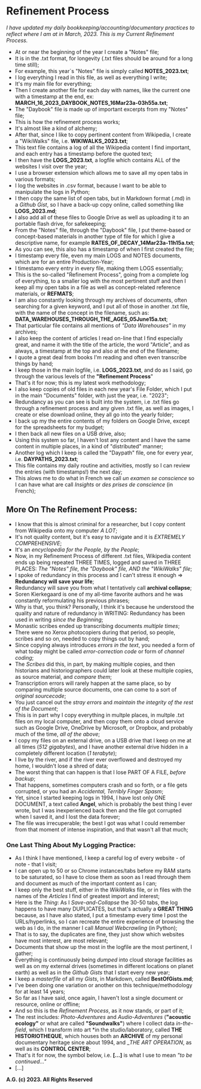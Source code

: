 # Refinement Process
*I have updated my daily bookkeeping/accounting/documentary practices to reflect where I am at in March, 2023. This is my Current Refinement Process.*
* At or near the beginning of the year I create a "Notes" file;
* It is in the .txt format, for longevity (.txt files should be around for a long time still);
* For example, this year`s "Notes" file is simply called __NOTES_2023.txt__;
* I log everything I read in this file, as well as everything I write;
* It's my main file for everything;
* Then I create another file for each day with names, like the current one with a timestamp at the end, ex: __MARCH_16_2023_DAYBOOK_NOTES_16Mar23a-03h55a.txt__;
* The "Daybook" file is made up of important excerpts from my "Notes" file;
* This is how the refinement process works;
* It's almost like a kind of alchemy;
* After that, since I like to copy pertinent content from Wikipedia, I create a "WikiWalks" file, i.e. __WIKIWALKS_2023.txt__;
* This text file contains a log of all the Wikipedia content I find important, and each entry has a timestamp before the quoted text;
* I then have the __LOGS_2023.txt__, a logfile which contains ALL of the websites I visit over the year;
* I use a browser extension which allows me to save all my open tabs in various formats;
* I log the websites in .csv format, because I want to be able to manipulate the logs in Python;
* I then copy the same list of open tabs, but in Markdown format (.md) in a *Github Gist*, so I have a back-up copy online, called something like __LOGS_2023.md__;
* I also add all of these files to Google Drive as well as uploading it to an portable flash drive, for safekeeping;
* From the "Notes" file, through the "Daybook" file, I put theme-based or concept-based materials in another type of file for which I give a descriptive name, for example __RATES_OF_DECAY_14Mar23a-11h15a.txt__;
* As you can see, this also has a timestamp of when I first created the file;
* I timestamp every file, even my main LOGS and NOTES documents, which are for an entire Production-Year;
* I timestamo every entry in every file, making them LOGS essentially;
* This is the so-called "Refinement Process", going from a complete log of everything, to a smaller log with the most pertinent stuff and then I keep all my open tabs in a file as well as concept-related reference materials, or __REFMATS__;
* I am also constantly looking through my archives of documents, often searching for a given keyword, and I put all of those in another .txt file, with the name of the concept in the filename, such as: __DATA_WAREHOUSES_THROUGH_THE_AGES_05June15a.txt__;
* That particular file contains all mentions of *"Data Warehouses"* in my archives;
* I also keep the content of articles I read on-line that I find especially great, and name it with the title of the article, the word "Article", and as always, a timestamp at the top and also at the end of the filename;
* I quote a great deal from books I'm reading and often even transcribe things by hand;
* I keep those in the main logfile, i.e. __LOGS_2023.txt__, and do as I said, go through the various levels of the __"Refinement Process__"
* That's it for now; this is my latest work methodology;
* I also keep copies of old files in each new year's File Folder, which I put in the main "Documents" folder, with just the year, i.e. "2023";
* Redundancy as you can see is built into the system, i.e .txt files go through a refinement process and any given .txt file, as well as images, I create or else download online, they all go into the yearly folder;
* I back up my the entire contents of my folders on Google Drive, except for the spreadsheets for my budget;
* I then back all new files on a USB drive, also;
* Using this system so far, I haven't lost any content and I have the same content in multiple places, in a kind of "distributed" manner;
* Another log which I keep is called the "Daypath" file, one for every year, i.e. __DAYPATHS_2023.txt__;
* This file contains my daily routine and activities, mostly so I can review the entries (with timestamps!) the next day;
* This alows me to do what in French we call *un examen se conscience* so I can have what are call *Insights* or *des prises de conscience* (in French);

## More On The Refinement Process:
* I know that this is almost criminal for a researcher, but I copy content from Wikipedia onto my computer *A LOT*;
* It's not quality content, but it's easy to navigate and it is *EXTREMELY COMPREHENSIVE*;
* It's an *encyclopedia for the People, by the People*;
* Now, in my Refinement Process of different .txt files, Wikipedia content ends up being repeated THREE TIMES, logged and saved in THREE PLACES: *The "Notes" file, the "Daybook" file, AND the "WikiWalks" file*;
* I spoke of redundancy in this process and I can't stress it enough => __Redundancy will save your life__;
* Redundancy will save you from what I tentatively call __archival collapse__;
* Soren Kierkegaard is one of my all-time favorite authors and he was constantly reformulating his previous phrases;
* Why is that, you think? Personally, I think it's because he understood the quality and nature of redundancy in WRITING: Redundancy has been used in writing *since the Beginning*;
* Monastic scribes ended up transcribing documents *multiple times*;
* There were no Xerox photocopiers during that period, so people, scribes and so on, needed to copy things out by hand;
* Since copying always introduces *errors in the text*, you needed a form of what today might be called *error-correction code* or form of *channel coding*;
* The *Scribes* did this, in part, by making multiple copies, and then historians and historiographers could later look at these multiple copies, as source material, and *compare them*;
* Transcription errors will rarely happen at the same place, so by comparing multiple source documents, one can come to a sort of *original sourcecode*;
* You just cancel out the *stray errors* and *maintain the integrity of the rest of the Document*;
* This is in part why I copy everything in multple places, in multple .txt files on my local computer, and then copy them onto a cloud service such as Google Drive, OneDrive by Microsoft, or Dropbox, and probably much of the time, *all of the above*;
* I copy my files on an external drive, on a USB drive that I keep on me at all times (*512 gigabytes*), and I have another external drive hidden in a completely different location (*1 terabyte*);
* I live by the river, and if the river ever overflowed and destroyed my home, I wouldn't lose a shred of data;
* The worst thing that can happen is that I lose PART OF A FILE, *before backup*;
* That happens, sometimes computers crash and so forth, or a file gets corrupted, or you had an *Accidental, Terribly Finger Spasm*;
* Yet, since I started keeping logs in 1994, I have lost only ONE DOCUMENT, a text called __Angel__, which is probably the best thing I ever wrote, but I was inexperienced back then and the file got corrupted when I saved it, and I lost the data forever;
* The file was irrecuperable; the best I got was what I could remember from that moment of intense inspiration, and that wasn't all that much;

### One Last Thing About My Logging Practice:
* As I think I have mentioned, I keep a careful log of every website - of note - that I visit;
* I can open up to 50 or so Chrome instances/tabs before my RAM starts to be saturated, so I have to close them as soon as I read through them and document as much of the important content as I can;
* I keep only the best stuff, either in the *WikiWalks* file, or in files with the names of the *Articles* I find of greatest import and interest;
* Here is the *Thing*: As I *Save-and-Collapse* the 30-50 tabs, the log happens to have many DUPLICATES, but that's actually a __GREAT THING__ because, as I have also stated, I put a timestamp every time I post the URLs/hyperlinks, so I can recreate the entire experience of browsing the web as I do, in the manner I call *Manual Webcrawling* (in Python);
* That is to say, the duplicates are fine, they just show which websites have most interest, are most relevant;
* Documents that show up the most in the logfile are the most pertinent, I gather;
* Everything is continuously being *dumped* into cloud storage facilities as well as on my external drives (sometimes in different locations on planet earth) as well as in the *Github Gists* that I start every new year;
* I keep a *masterfile* of all my *Gists*, in Markdown, called __BestOfGists.md__;
* I've been doing one variation or another on this technique/methodology for at least 14 years;
* So far as I have said, once again, I haven't lost a single document or resource, online or offline;
* And so this is the *Refinement Process*, as it now stands, or part of it;
* The rest includes: *Photo-Adventures* and *Audio-Adventures* (__"acoustic ecology"__ or what are called __"Soundwalks"__) where I collect data *in-the-field*, which I transform into art *in the studio/laboratory, called __THE HISTORIOTHEQUE__, which houses both an __ARCHIVE__ of my personal documentary heritage since about 1994, and __THE ART OPERATION_, as well as its __CONTROL CENTER__;
* That's it for now, the symbol below, i.e. __[...]__ is what I use to mean *"to be continued..."*
* [...]

__A.G. (c) 2023. All Rights Reserved__
